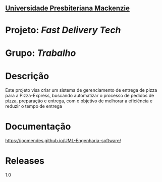 <h2><a href= "https://www.mackenzie.br">Universidade Presbiteriana Mackenzie</a></h2>


# Projeto: *Fast Delivery Tech*

# Grupo: *Trabalho*

# Descrição

Este projeto visa criar um sistema de gerenciamento de entrega de pizza para a Pizza-Express, buscando automatizar o processo de pedidos de pizza, preparação e entrega, com o objetivo de melhorar a eficiência e reduzir o tempo de entrega

# Documentação

https://joomendes.github.io/UML-Engenharia-software/

# Releases

1.0
